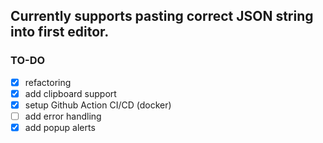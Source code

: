 ## Currently supports pasting correct JSON string into first editor. 

### TO-DO
- [x] refactoring
- [x] add clipboard support
- [x] setup Github Action CI/CD (docker)
- [ ] add error handling
- [x] add popup alerts
